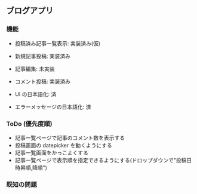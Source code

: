 ## ブログアプリ
### 機能
- 投稿済み記事一覧表示: 実装済み(仮)
- 新規記事投稿: 実装済み
- 記事編集: 未実装
- コメント投稿: 実装済み

- UI の日本語化: 済
- エラーメッセージの日本語化: 済

### ToDo (優先度順)
- 記事一覧ページで記事のコメント数を表示する
- 投稿画面の datepicker を動くようにする
- 記事一覧画面をかっこよくする
- 記事一覧ページで表示順を指定できるようにする(ドロップダウンで"投稿日時昇順,降順")

### 既知の問題
